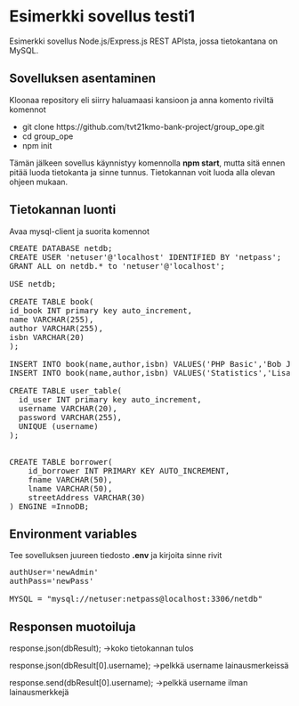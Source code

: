 # Esimerkki sovellus testi1

Esimerkki sovellus Node.js/Express.js REST APIsta, jossa tietokantana on MySQL.

## Sovelluksen asentaminen

Kloonaa repository eli siirry haluamaasi kansioon ja anna komento riviltä komennot
<ul>
<li>git clone https://github.com/tvt21kmo-bank-project/group_ope.git</li>
<li>cd group_ope</li>
<li>npm init</li>
</ul>
Tämän jälkeen sovellus käynnistyy komennolla <b>npm start</b>, mutta sitä ennen pitää luoda tietokanta ja sinne tunnus. Tietokannan voit luoda alla olevan ohjeen mukaan.

## Tietokannan luonti

Avaa mysql-client ja suorita komennot

<pre>
CREATE DATABASE netdb;
CREATE USER 'netuser'@'localhost' IDENTIFIED BY 'netpass';
GRANT ALL on netdb.* to 'netuser'@'localhost';

USE netdb;

CREATE TABLE book(
id_book INT primary key auto_increment,
name VARCHAR(255),
author VARCHAR(255),
isbn VARCHAR(20)
);

INSERT INTO book(name,author,isbn) VALUES('PHP Basic','Bob Jones','123-456-789-111-x');
INSERT INTO book(name,author,isbn) VALUES('Statistics','Lisa Smith','222-333-444-555-y');

CREATE TABLE user_table(
  id_user INT primary key auto_increment,
  username VARCHAR(20),
  password VARCHAR(255),
  UNIQUE (username)
);


CREATE TABLE borrower(
    id_borrower INT PRIMARY KEY AUTO_INCREMENT,
    fname VARCHAR(50),
    lname VARCHAR(50),
    streetAddress VARCHAR(30)
) ENGINE =InnoDB;
</pre>

## Environment variables

Tee sovelluksen juureen tiedosto <b>.env</b> ja kirjoita sinne rivit 
<pre>
authUser='newAdmin'
authPass='newPass'

MYSQL = "mysql://netuser:netpass@localhost:3306/netdb"
</pre>

## Responsen muotoiluja

response.json(dbResult); ->koko tietokannan tulos <br>

response.json(dbResult[0].username); ->pelkkä username lainausmerkeissä

response.send(dbResult[0].username); ->pelkkä username ilman lainausmerkkejä